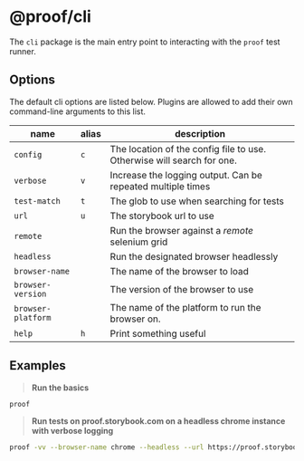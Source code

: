 # @proof/cli

The `cli` package is the main entry point to interacting with the `proof` test runner.

## Options

The default cli options are listed below. Plugins are allowed to add their own command-line arguments to this list.

| name               | alias | description                                                            |
| ------------------ | ----- | ---------------------------------------------------------------------- |
| `config`           | `c`   | The location of the config file to use. Otherwise will search for one. |
| `verbose`          | `v`   | Increase the logging output. Can be repeated multiple times            |
| `test-match`       | `t`   | The glob to use when searching for tests                               |
| `url`              | `u`   | The storybook url to use                                               |
| `remote`           |       | Run the browser against a _remote_ selenium grid                       |
| `headless`         |       | Run the designated browser headlessly                                  |
| `browser-name`     |       | The name of the browser to load                                        |
| `browser-version`  |       | The version of the browser to use                                      |
| `browser-platform` |       | The name of the platform to run the browser on.                        |
| `help`             | `h`   | Print something useful                                                 |

## Examples

> **Run the basics**

```bash
proof
```

> **Run tests on proof.storybook.com on a headless chrome instance with verbose logging**

```bash
proof -vv --browser-name chrome --headless --url https://proof.storybook.com
```
